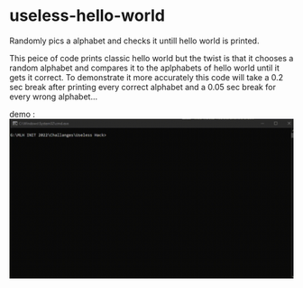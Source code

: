 # useless-hello-world
Randomly pics a alphabet and checks it untill hello world is printed.

This peice of code prints classic hello world but the twist is 
that it chooses a random alphabet and compares it to the aplphabets of hello world
until it gets it correct.
To demonstrate it more accurately this code will take a 0.2 sec break after printing
every correct alphabet and a 0.05 sec break for every wrong alphabet... 

demo :
![demo](/use.gif)
